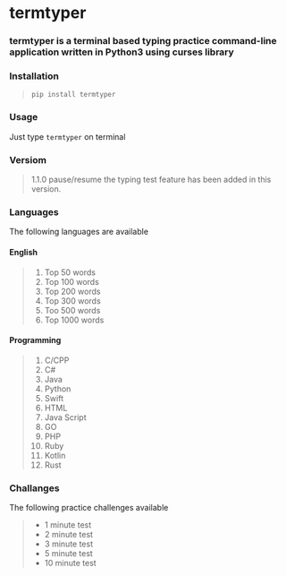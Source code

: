 # termtyper

### termtyper is a terminal based typing practice command-line application written in Python3 using curses library

### Installation
> `pip install termtyper`

### Usage
Just type `termtyper` on terminal 

### Versiom
> 1.1.0
> pause/resume the typing test feature has been added in this version.

### Languages

The following languages are available

#### English
>1. Top 50 words
>2. Top 100 words
>3. Top 200 words
>4. Top 300 words
>5. Too 500 words
>6. Top 1000 words

#### Programming 
> 1. C/CPP
>2. C#
>3. Java
>4. Python
>5. Swift
>6. HTML
>7. Java Script
>8. GO
>9. PHP
>10. Ruby
>11. Kotlin
>12. Rust

### Challanges
The following practice challenges available
>- 1 minute test
>- 2 minute test
>- 3 minute test
>- 5 minute test
>- 10 minute test
